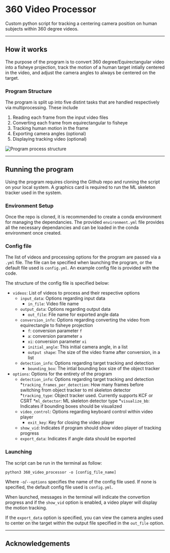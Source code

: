 # 360 Video Processor
Custom python script for tracking a centering camera position on human subjects within 360 degree videos.

---------

## How it works

The purpose of the program is to convert 360 degree/Equirectangular video into a fisheye projection, track the motion of a human target intially centered in the video, and adjust the camera angles to always be centered on the target.

### Program Structure

The program is split up into five distint tasks that are handled respectively via multiprocessing. These include
1. Reading each frame from the input video files
2. Converting each frame from equirectangular to fisheye
3. Tracking human motion in the frame
4. Exporting camera angles (optional)
5. Displaying tracking video (optional)

![Program process structure]()

---------

## Running the program

Using the program requires cloning the Github repo and running the script on your local system. A graphics card is required to run the ML skeleton tracker used in the system.

### Environment Setup

Once the repo is cloned, it is recommended to create a conda environment for managing the dependancies. The provided `environment.yml` file provides all the necessary dependancies and can be loaded in the conda environment once created.

### Config file

The list of videos and processing options for the program are passed via a `.yml` file. The file can be specified when launching the program, or the default file used is `config.yml`. An example config file is provided with the code.

The structure of the config file is specified below:

* `videos`: List of videos to process and their respective options
    * `input_data`: Options regarding input data
        * `in_file`: Video file name
    * `output_data`: Options regarding output data
        * `out_file`: File name for exported angle data
    * `conversion_info`:  Options regarding converting the video from equirectangle to fisheye projection
        * `f`: conversion parameter `f`
        * `a`: conversion parameter `a`
        * `xi`: conversion parameter `xi`
        * `initial_angle`: This initial camera angle, in a list
        * `output shape`: The size of the video frame after conversion, in a list
    * `detection_info`: Options regarding target tracking and detection
        * `bounding_box`: The intial bounding box size of the object tracker
* `options`: Options for the entirety of the program
    * `detection_info`: Options regarding target tracking and detection
        *`tracking_frames_per_detection`: How many frames before switching from object tracker to ml skeleton detector
        *`tracking_type`: Object tracker used. Currently supports KCF or CSRT
        *`ml_detector`: ML skeleton detector type
        *`visualize_bb`: Indicates if bounding boxes should be visualized
    * `video_control`: Options regarding keyboard control within video player
        * `exit_key`: Key for closing the video player
    * `show_vid`: Indicates if program should show video player of tracking progress
    * `export_data`: Indicates if angle data should be exported

### Launching

The script can be run in the terminal as follow:

```
python3 360_video_processor -o [config_file_name]
```

Where `-o`/`--options` specifies the name of the config file used. If none is specified, the default config file used is `config.yml`.

When launched, messages in the terminal will indicate the convertion progress and if the `show_vid` option is enabled, a video player will display the motion tracking.

If the `export_data` option is specified, you can view the camera angles used to center on the target within the output file specified in the `out_file` option.

---------

## Acknowledgements